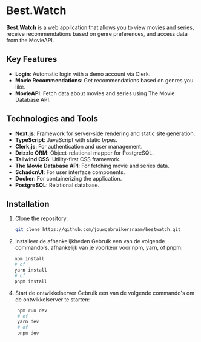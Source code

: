 # Best.Watch

**Best.Watch** is a web application that allows you to view movies and series, receive recommendations based on genre preferences, and access data from the MovieAPI.

## Key Features

- **Login**: Automatic login with a demo account via Clerk.
- **Movie Recommendations**: Get recommendations based on genres you like.
- **MovieAPI**: Fetch data about movies and series using The Movie Database API.

## Technologies and Tools

- **Next.js**: Framework for server-side rendering and static site generation.
- **TypeScript**: JavaScript with static types.
- **Clerk.js**: For authentication and user management.
- **Drizzle ORM**: Object-relational mapper for PostgreSQL.
- **Tailwind CSS**: Utility-first CSS framework.
- **The Movie Database API**: For fetching movie and series data.
- **SchadcnUI**: For user interface components.
- **Docker**: For containerizing the application.
- **PostgreSQL**: Relational database.

## Installation

1. Clone the repository:
   ```bash
   git clone https://github.com/jouwgebruikersnaam/bestwatch.git
2. Installeer de afhankelijkheden
Gebruik een van de volgende commando's, afhankelijk van je voorkeur voor npm, yarn, of pnpm:
 ```bash
    npm install
    # of
    yarn install
    # of
    pnpm install 
```

4. Start de ontwikkelserver
Gebruik een van de volgende commando's om de ontwikkelserver te starten:
  ```bash
      npm run dev
      # of
      yarn dev
      # of
      pnpm dev
```



